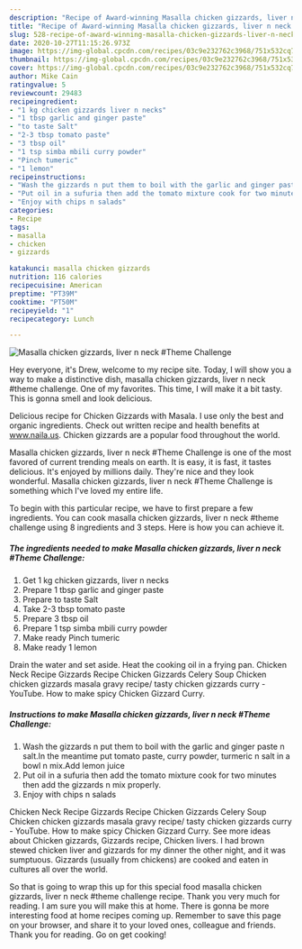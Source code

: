 ```yaml
---
description: "Recipe of Award-winning Masalla chicken gizzards, liver n neck #Theme Challenge"
title: "Recipe of Award-winning Masalla chicken gizzards, liver n neck #Theme Challenge"
slug: 528-recipe-of-award-winning-masalla-chicken-gizzards-liver-n-neck-theme-challenge
date: 2020-10-27T11:15:26.973Z
image: https://img-global.cpcdn.com/recipes/03c9e232762c3968/751x532cq70/masalla-chicken-gizzards-liver-n-neck-theme-challenge-recipe-main-photo.jpg
thumbnail: https://img-global.cpcdn.com/recipes/03c9e232762c3968/751x532cq70/masalla-chicken-gizzards-liver-n-neck-theme-challenge-recipe-main-photo.jpg
cover: https://img-global.cpcdn.com/recipes/03c9e232762c3968/751x532cq70/masalla-chicken-gizzards-liver-n-neck-theme-challenge-recipe-main-photo.jpg
author: Mike Cain
ratingvalue: 5
reviewcount: 29483
recipeingredient:
- "1 kg chicken gizzards liver n necks"
- "1 tbsp garlic and ginger paste"
- "to taste Salt"
- "2-3 tbsp tomato paste"
- "3 tbsp oil"
- "1 tsp simba mbili curry powder"
- "Pinch tumeric"
- "1 lemon"
recipeinstructions:
- "Wash the gizzards n put them to boil with the garlic and ginger paste n salt.In the meantime put tomato paste, curry powder, turmeric n salt in a bowl n mix.Add lemon juice"
- "Put oil in a sufuria then add the tomato mixture cook for two minutes then add the gizzards n mix properly."
- "Enjoy with chips n salads"
categories:
- Recipe
tags:
- masalla
- chicken
- gizzards

katakunci: masalla chicken gizzards 
nutrition: 116 calories
recipecuisine: American
preptime: "PT39M"
cooktime: "PT50M"
recipeyield: "1"
recipecategory: Lunch

---
```



![Masalla chicken gizzards, liver n neck #Theme Challenge](https://img-global.cpcdn.com/recipes/03c9e232762c3968/751x532cq70/masalla-chicken-gizzards-liver-n-neck-theme-challenge-recipe-main-photo.jpg)

Hey everyone, it's Drew, welcome to my recipe site. Today, I will show you a way to make a distinctive dish, masalla chicken gizzards, liver n neck #theme challenge. One of my favorites. This time, I will make it a bit tasty. This is gonna smell and look delicious.

Delicious recipe for Chicken Gizzards with Masala. I use only the best and organic ingredients. Check out written recipe and health benefits at www.naila.us. Chicken gizzards are a popular food throughout the world.

Masalla chicken gizzards, liver n neck #Theme Challenge is one of the most favored of current trending meals on earth. It is easy, it is fast, it tastes delicious. It's enjoyed by millions daily. They're nice and they look wonderful. Masalla chicken gizzards, liver n neck #Theme Challenge is something which I've loved my entire life.


To begin with this particular recipe, we have to first prepare a few ingredients. You can cook masalla chicken gizzards, liver n neck #theme challenge using 8 ingredients and 3 steps. Here is how you can achieve it.

<!--inarticleads1-->

##### The ingredients needed to make Masalla chicken gizzards, liver n neck #Theme Challenge:

1. Get 1 kg chicken gizzards, liver n necks
1. Prepare 1 tbsp garlic and ginger paste
1. Prepare to taste Salt
1. Take 2-3 tbsp tomato paste
1. Prepare 3 tbsp oil
1. Prepare 1 tsp simba mbili curry powder
1. Make ready Pinch tumeric
1. Make ready 1 lemon


Drain the water and set aside. Heat the cooking oil in a frying pan. Chicken Neck Recipe Gizzards Recipe Chicken Gizzards Celery Soup Chicken chicken gizzards masala gravy recipe/ tasty chicken gizzards curry - YouTube. How to make spicy Chicken Gizzard Curry. 

<!--inarticleads2-->

##### Instructions to make Masalla chicken gizzards, liver n neck #Theme Challenge:

1. Wash the gizzards n put them to boil with the garlic and ginger paste n salt.In the meantime put tomato paste, curry powder, turmeric n salt in a bowl n mix.Add lemon juice
1. Put oil in a sufuria then add the tomato mixture cook for two minutes then add the gizzards n mix properly.
1. Enjoy with chips n salads


Chicken Neck Recipe Gizzards Recipe Chicken Gizzards Celery Soup Chicken chicken gizzards masala gravy recipe/ tasty chicken gizzards curry - YouTube. How to make spicy Chicken Gizzard Curry. See more ideas about Chicken gizzards, Gizzards recipe, Chicken livers. I had brown stewed chicken liver and gizzards for my dinner the other night, and it was sumptuous. Gizzards (usually from chickens) are cooked and eaten in cultures all over the world. 

So that is going to wrap this up for this special food masalla chicken gizzards, liver n neck #theme challenge recipe. Thank you very much for reading. I am sure you will make this at home. There is gonna be more interesting food at home recipes coming up. Remember to save this page on your browser, and share it to your loved ones, colleague and friends. Thank you for reading. Go on get cooking!
